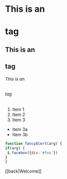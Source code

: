 # This is an <h1> tag
## This is an <h2> tag
###### This is an <h6> tag


1. Item 1
2. Item 2
3. Item 3
  * Item 3a
  * Item 3b
  
  
  
  ```javascript
function fancyAlert(arg) {
 if(arg) {
   $.facebox({div:'#foo'})
 }
}
```

[[back|Welcome]]